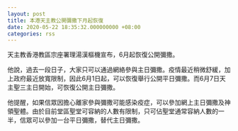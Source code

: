 ```yaml
---
layout: post
title: 本港天主教公開彌撒下月起恢復
date: 2020-05-22 18:35:32.000000000 +08:00
categories: rss
---
```


天主教香港教區宗座署理湯漢樞機宣布，6月起恢復公開彌撒。

他說，過去一段日子，大家只可以通過網絡參與主日彌撒。疫情最近稍微舒緩，加上政府最近放寬限制，因此6月1日起，可以恢復舉行公開平日彌撒。而6月7日天主聖三主日開始，可恢復公開主日彌撒。

他提醒，如果信眾因擔心離家參與彌撒可能感染疫症，可以參加網上主日彌撒及神領聖體。由於目前堂區聖堂可容納的人數有限制，只可佔聖堂通常容納人數的一半，信眾可以參加一台平日彌撒，替代主日彌撒。
